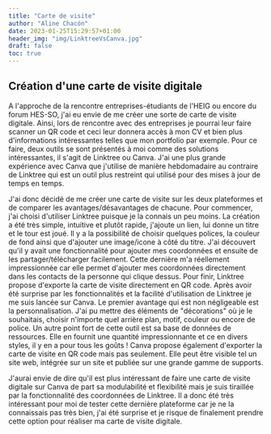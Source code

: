 ```yaml
---
title: "Carte de visite"
author: "Aline Chacón"
date: 2023-01-25T15:29:57+01:00
header_img: "img/LinktreeVsCanva.jpg"
draft: false
toc: true
---
```


## Création d'une carte de visite digitale

A l'approche de la rencontre entreprises-étudiants de l'HEIG ou encore du forum HES-SO, j'ai eu envie de me créer une sorte de carte de visite digitale. Ainsi, lors de rencontre avec des entreprises je pourrai leur faire scanner un QR code et ceci leur donnera accès à mon CV et bien plus d'informations intéressantes telles que mon portfolio par exemple. Pour ce faire, deux outils se sont présentés à moi comme des solutions intéressantes, il s'agit de Linktree ou Canva. J'ai une plus grande expérience avec Canva que j'utilise de manière hebdomadaire au contraire de Linktree qui est un outil plus restreint qui utilisé pour des mises à jour de temps en temps. 

J'ai donc décidé de me créer une carte de visite sur les deux plateformes et de comparer les avantages/désavantages de chacune. Pour commencer, j'ai choisi d'utiliser Linktree puisque je la connais un peu moins.
La création a été très simple, intuitive et plutôt rapide, j'ajoute un lien, lui donne un titre et le tour est joué. Il y a la possibilité de choisir quelques polices, la couleur de fond ainsi que d'ajouter une image/icone à côté du titre. J'ai découvert qu'il y avait une fonctionnalité pour ajouter mes coordonnées et ensuite de les partager/télécharger facilement. Cette dernière m'a réellement impressionnée car elle permet d'ajouter mes coordonnées directement dans les contacts de la personne qui clique dessus. Pour finir, Linktree propose d'exporte la carte de visite directement en QR code.
Après avoir été surprise par les fonctionnalités et la facilité d'utilisation de Linktree je me suis lancée sur Canva. Le premier avantage qui est non négligeable est la personnalisation. J'ai pu mettre des éléments de "décorations" où je le souhaitais, choisir n'importe quel arrière plan, motif, couleur ou encore de police. Un autre point fort de cette outil est sa base de données de ressources. Elle en fournit une quantité impressionnante et ce en divers styles, il y en a pour tous les goûts ! Canva propose également d'exporter la carte de visite en QR code mais pas seulement. Elle peut être visible tel un site web, intégrée sur un site et publiée sur une grande gamme de supports.

J'aurai envie de dire qu'il est plus intéressant de faire une carte de visite digitale sur Canva de part sa modulabilité et flexibilité mais je suis tiraillée par la fonctionnalité des coordonnées de Linktree. Il a donc été très intéressant pour moi de tester cette dernière plateforme car je ne la connaissais pas très bien, j'ai été surprise et je risque de finalement prendre cette option pour réaliser ma carte de visite digitale.